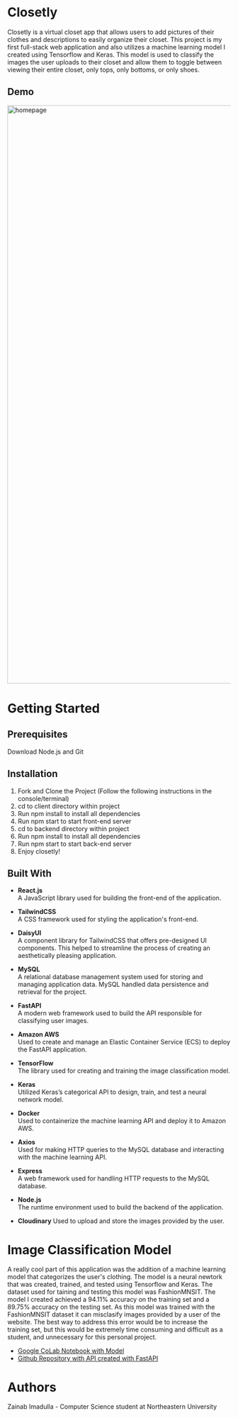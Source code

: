 # Closetly

Closetly is a virtual closet app that allows users to add pictures of their clothes and descriptions to easily organize their closet. This project is
my first full-stack web application and also utilizes a machine learning model I created using Tensorflow and Keras. This model is used to classify the images the user uploads to their closet and allow them to toggle between viewing their entire closet, only tops, only bottoms, or only shoes. 

## Demo

[<img width="1305" alt="homepage" src="https://github.com/user-attachments/assets/1479e295-855b-4293-a5d0-cb758432233d">](https://console.cloudinary.com/pm/c-a12f0d0e4288c500a6a7e5f0fa8d57/media-explorer?assetId=4da0014e61cc247547d02a5111057ec7)

# Getting Started

## Prerequisites

Download Node.js and Git

## Installation

1. Fork and Clone the Project
(Follow the following instructions in the console/terminal)
2. cd to client directory within project
3. Run npm install to install all dependencies
4. Run npm start to start front-end server
5. cd to backend directory within project
6. Run npm install to install all dependencies
7. Run npm start to start back-end server
8. Enjoy closetly!

   
## Built With

- **React.js**  
  A JavaScript library used for building the front-end of the application.

- **TailwindCSS**  
  A CSS framework used for styling the application's front-end. 

- **DaisyUI**  
  A component library for TailwindCSS that offers pre-designed UI components. This helped to streamline the process of creating an aesthetically pleasing application. 

- **MySQL**  
  A relational database management system used for storing and managing application data. MySQL handled data persistence and retrieval for the project.

- **FastAPI**  
  A modern web framework used to build the API responsible for classifying user images. 

- **Amazon AWS**  
  Used to create and manage an Elastic Container Service (ECS) to deploy the FastAPI application.

- **TensorFlow**  
  The library used for creating and training the image classification model. 

- **Keras**  
  Utilized Keras’s categorical API to design, train, and test a neural network model.

- **Docker**  
  Used to containerize the machine learning API and deploy it to Amazon AWS. 

- **Axios**  
  Used for making HTTP queries to the MySQL database and interacting with the machine learning API.

- **Express**  
  A web framework used for handling HTTP requests to the MySQL database. 

- **Node.js**  
  The runtime environment used to build the backend of the application.

- **Cloudinary**
  Used to upload and store the images provided by the user. 

# Image Classification Model
   A really cool part of this application was the addition of a machine learning model that categorizes the user's clothing. The model is a neural newtork that was created, trained, and tested using Tensorflow and Keras. The dataset used for taining and testing this model was FashionMNSIT. The model I created achieved a 94.11% accuracy on the training set and a 89.75% accuracy on the testing set. As this model was trained with the FashionMNSIT dataset it can misclasify images provided by a user of the website. The best way to address this error would be to increase the training set, but this would be extremely time consuming and difficult as a student, and unnecessary for this personal project. 
   - [Google CoLab Notebook with Model](https://colab.research.google.com/drive/1gl_GrBTrZr8H8i-yyKviSznHjEVlycWG?usp=sharing)
   - [Github Repository with API created with FastAPI](https://github.com/ZainabImadulla/clothing_recognition_api)
   
# Authors
Zainab Imadulla - Computer Science student at Northeastern University 

